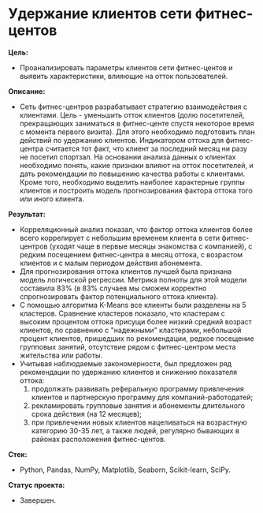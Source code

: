 # Удержание клиентов сети фитнес-центов

**Цель:**
- Проанализировать параметры клиентов сети фитнес-центов и выявить характеристики, влияющие на отток пользователей.

**Описание:**
- Сеть фитнес-центров разрабатывает стратегию взаимодействия с клиентами. Цель - уменьшить отток клиентов (долю посетителей, прекращающих заниматься в фитнес-центе спустя некоторое время с момента первого визита). Для этого необходимо подготовить план действий по удержанию клиентов. Индикатором оттока для фитнес-центра считается тот факт, что клиент за последний месяц ни разу не посетил спортзал. На основании анализа данных о клиентах необходимо понять, какие признаки влияют на отток посетителей, и дать рекомендации по повышению качества работы с клиентами. Кроме того, необходимо выделить наиболее характерные группы клиентов и построить модель прогнозирования фактора оттока того или иного клиента.

**Результат:**
- Корреляционный анализ показал, что фактор оттока клиентов более всего коррелирует с небольшим временем клиента в сети фитнес-центров (уходят чаще в первые месяцы знакомства с компанией), с редким посещением фитнес-центра в месяц оттока, с возрастом клиентов и с малым периодом действия абонемента.
- Для прогнозирования оттока клиентов лучшей была признана модель логической регрессии. Метрика полноты для этой модели составила 83% (в 83% случаев мы сможем корректно спрогнозировать фактор потенциального оттока клиента).
- С помощью алгоритма K-Means все клиенты были разделены на 5 кластеров. Сравнение кластеров показало, что кластерам с высоким процентом оттока присущи более низкий средний возраст клиентов, по сравнению с "надежными" кластерами, небольшой процент клиентов, пришедших по рекомендации, редкое посещение групповых занятий, отсутствие рядом с фитнес-центром места жительства или работы.
- Учитывая наблюдаемые закономерности, был предложен ряд рекомендации по удержанию клиентов и снижению показателя оттока:
  1) продолжать развивать реферальную программу привлечения клиентов и партнерскую программу для компаний-работодатей;
  2) рекламировать групповые занятия и абонементы длительного срока действия (на 12 месяцев);
  3) при привлечении новых клиентов нацеливаться на возрастную категорию 30-35 лет, а также людей, регулярно бывающих в районах расположения фитнес-центов.

**Стек:**
- Python, Pandas, NumPy, Matplotlib, Seaborn, Scikit-learn, SciPy.

**Статус проекта:**
- Завершен.